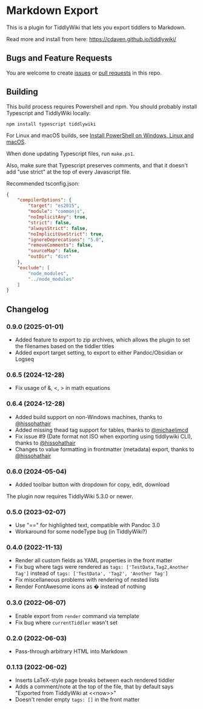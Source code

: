 # Markdown Export

This is a plugin for TiddlyWiki that lets you export tiddlers to Markdown.

Read more and install from here: https://cdaven.github.io/tiddlywiki/

## Bugs and Feature Requests

You are welcome to create [issues](https://github.com/cdaven/tiddlywiki-stuff/issues) or [pull requests](https://github.com/cdaven/tiddlywiki-stuff/pulls) in this repo.

## Building

This build process requires Powershell and npm. You should probably install Typescript and TiddlyWiki locally:

```
npm install typescript tiddlywiki
```

For Linux and macOS builds, see [Install PowerShell on Windows, Linux and macOS](https://learn.microsoft.com/en-us/powershell/scripting/install/installing-powershell).

When done updating Typescript files, run `make.ps1`.

Also, make sure that Typescript preserves comments, and that it doesn't add "use strict" at the top of every Javascript file.

Recommended tsconfig.json:

```json
{
    "compilerOptions": {
        "target": "es2015",
        "module": "commonjs",
        "noImplicitAny": true,
        "strict": false,
        "alwaysStrict": false,
        "noImplicitUseStrict": true,
        "ignoreDeprecations": "5.0",
        "removeComments": false,
        "sourceMap": false,
        "outDir": "dist"
    },
    "exclude": [
        "node_modules",
        "../node_modules"
    ]
}
```

## Changelog

### 0.9.0 (2025-01-01)

* Added feature to export to zip archives, which allows the plugin to set the filenames based on the tiddler titles
* Added export target setting, to export to either Pandoc/Obsidian or Logseq

### 0.6.5 (2024-12-28)

* Fix usage of &, <, > in math equations

### 0.6.4 (2024-12-28)

* Added build support on non-Windows machines, thanks to [@hissohathair](https://github.com/hissohathair)
* Added missing thead tag support for tables, thanks to [@michaeljmcd](https://github.com/michaeljmcd)
* Fix issue #9 (Date format not ISO when exporting using tiddlywiki CLI), thanks to [@hissohathair](https://github.com/hissohathair)
* Changes to value formatting in frontmatter (metadata) export, thanks to [@hissohathair](https://github.com/hissohathair)

### 0.6.0 (2024-05-04)

* Added toolbar button with dropdown for copy, edit, download

The plugin now requires TiddlyWiki 5.3.0 or newer.

### 0.5.0 (2023-02-07)

* Use "==" for highlighted text, compatible with Pandoc 3.0
* Workaround for some nodeType bug (in TiddlyWiki?)

### 0.4.0 (2022-11-13)

* Render all custom fields as YAML properties in the front matter
* Fix bug where tags were rendered as `tags: ['TestData,Tag2,Another Tag']` instead of `tags: ['TestData', 'Tag2', 'Another Tag']`
* Fix miscellaneous problems with rendering of nested lists
* Render FontAwesome icons as � instead of nothing

### 0.3.0 (2022-06-07)

* Enable export from `render` command via template
* Fix bug where `currentTiddler` wasn't set

### 0.2.0 (2022-06-03)

* Pass-through arbitrary HTML into Markdown

### 0.1.13 (2022-06-02)

* Inserts LaTeX-style page breaks between each rendered tiddler
* Adds a comment/note at the top of the file, that by default says "Exported from TiddlyWiki at \<\<now\>\>"
* Doesn't render empty `tags: []` in the front matter
